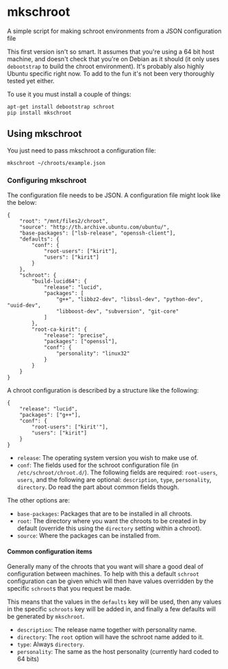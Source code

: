 # mkschroot #


A simple script for making schroot environments from a JSON configuration file

This first version isn't so smart. It assumes that you're using a 64 bit host machine, and doesn't check that you're on Debian as it should (it only uses `debootstrap` to build the chroot environment). It's probably also highly Ubuntu specific right now. To add to the fun it's not been very thoroughly tested yet either.

To use it you must install a couple of things:

    apt-get install debootstrap schroot
    pip install mkschroot


## Using mkschroot ##

You just need to pass mkschroot a configuration file:

    mkschroot ~/chroots/example.json


### Configuring mkschroot ###

The configuration file needs to be JSON. A configuration file might look like the below:

    {
        "root": "/mnt/files2/chroot",
        "source": "http://th.archive.ubuntu.com/ubuntu/",
        "base-packages": ["lsb-release", "openssh-client"],
        "defaults": {
            "conf": {
                "root-users": ["kirit"],
                "users": ["kirit"]
            }
        },
        "schroot": {
            "build-lucid64": {
                "release": "lucid",
                "packages": [
                    "g++", "libbz2-dev", "libssl-dev", "python-dev", "uuid-dev",
                    "libboost-dev", "subversion", "git-core"
                ]
            },
            "root-ca-kirit": {
                "release": "precise",
                "packages": ["openssl"],
                "conf": {
                    "personality": "linux32"
                }
            }
        }
    }

A chroot configuration is described by a structure like the following:

    {
        "release": "lucid",
        "packages": ["g++"],
        "conf": {
            "root-users": ["kirit'"],
            "users": ["kirit"]
        }
    }

* `release`: The operating system version you wish to make use of.
* `conf`: The fields used for the schroot configuration file (in `/etc/schroot/chroot.d/`). The following fields are required: `root-users`, `users`, and the following are optional: `description`, `type`, `personality`, `directory`. Do read the part about common fields though.

The other options are:

* `base-packages`: Packages that are to be installed in all chroots.
* `root`: The directory where you want the chroots to be created in by default (override this using the `directory` setting within a chroot).
* `source`: Where the packages can be installed from.


#### Common configuration items ####

Generally many of the chroots that you want will share a good deal of configuration between machines. To help with this a default `schroot` configuration can be given which will then have values overridden by the specific `schroot`s that you request be made.

This means that the values in the `defaults` key will be used, then any values in the specific `schroots` key will be added in, and finally a few defaults will be generated by `mkschroot`.

* `description`: The release name together with personality name.
* `directory`: The `root` option will have the schroot name added to it.
* `type`: Always `directory`.
* `personality`: The same as the host personality (currently hard coded to 64 bits)
